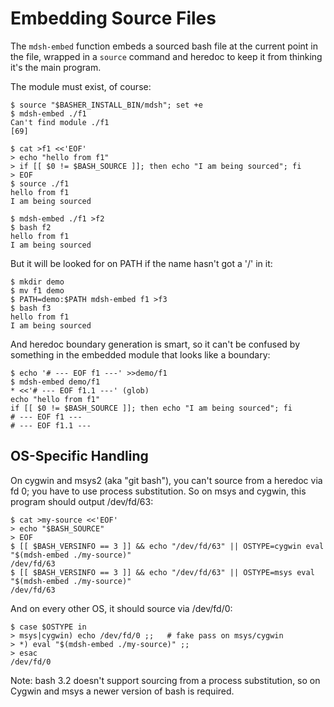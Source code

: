 # Embedding Source Files

The `mdsh-embed` function embeds a sourced bash file at the current point in the file, wrapped in a `source` command and heredoc to keep it from thinking it's the main program.

The module must exist, of course:

    $ source "$BASHER_INSTALL_BIN/mdsh"; set +e
    $ mdsh-embed ./f1
    Can't find module ./f1
    [69]

    $ cat >f1 <<'EOF'
    > echo "hello from f1"
    > if [[ $0 != $BASH_SOURCE ]]; then echo "I am being sourced"; fi
    > EOF
    $ source ./f1
    hello from f1
    I am being sourced

    $ mdsh-embed ./f1 >f2
    $ bash f2
    hello from f1
    I am being sourced

But it will be looked for on PATH if the name hasn't got a '/' in it:

    $ mkdir demo
    $ mv f1 demo
    $ PATH=demo:$PATH mdsh-embed f1 >f3
    $ bash f3
    hello from f1
    I am being sourced

And heredoc boundary generation is smart, so it can't be confused by something in the embedded module that looks like a boundary:

    $ echo '# --- EOF f1 ---' >>demo/f1
    $ mdsh-embed demo/f1
    * <<'# --- EOF f1.1 ---' (glob)
    echo "hello from f1"
    if [[ $0 != $BASH_SOURCE ]]; then echo "I am being sourced"; fi
    # --- EOF f1 ---
    # --- EOF f1.1 ---

## OS-Specific Handling

On cygwin and msys2 (aka "git bash"), you can't source from a heredoc via fd 0; you have to use process substitution.  So on msys and cygwin, this program should output /dev/fd/63:

    $ cat >my-source <<'EOF'
    > echo "$BASH_SOURCE"
    > EOF
    $ [[ $BASH_VERSINFO == 3 ]] && echo "/dev/fd/63" || OSTYPE=cygwin eval "$(mdsh-embed ./my-source)"
    /dev/fd/63
    $ [[ $BASH_VERSINFO == 3 ]] && echo "/dev/fd/63" || OSTYPE=msys eval "$(mdsh-embed ./my-source)"
    /dev/fd/63

And on every other OS, it should source via /dev/fd/0:

    $ case $OSTYPE in
    > msys|cygwin) echo /dev/fd/0 ;;   # fake pass on msys/cygwin
    > *) eval "$(mdsh-embed ./my-source)" ;;
    > esac
    /dev/fd/0

Note: bash 3.2 doesn't support sourcing from a process substitution, so on Cygwin and msys a newer version of bash is required.
